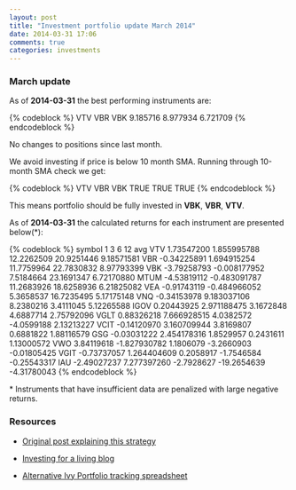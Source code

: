 ```yaml
---
layout: post
title: "Investment portfolio update March 2014"
date: 2014-03-31 17:06
comments: true
categories: investments
---
```


### March update

As of **2014-03-31** the best performing instruments are:

{% codeblock %}
     VTV      VBR      VBK
9.185716 8.977934 6.721709
{% endcodeblock %}

No changes to positions since last month.

We avoid investing if price is below 10 month SMA. Running through 10-month SMA check we get:

{% codeblock %}
  VTV  VBR  VBK
TRUE TRUE TRUE
{% endcodeblock %}

This means portfolio should be fully invested in **VBK**, **VBR**, **VTV**.

As of **2014-03-31** the calculated returns for each instrument are presented below(*):

{% codeblock %}
symbol        1          3          6           12           avg
VTV   1.73547200  1.855995788 12.2262509  20.9251446  9.18571581
VBR  -0.34225891  1.694915254 11.7759964  22.7830832  8.97793399
VBK  -3.79258793 -0.008177952  7.5184664  23.1691347  6.72170880
MTUM -4.53819112 -0.483091787 11.2683926  18.6258936  6.21825082
VEA  -0.91743119 -0.484966052  5.3658537  16.7235495  5.17175148
VNQ  -0.34153978  9.183037106  8.2380216   3.4111045  5.12265588
IGOV  0.20443925  2.971188475  3.1672848   4.6887714  2.75792096
VGLT  0.88326218  7.666928515  4.0382572  -4.0599188  2.13213227
VCIT -0.14120970  3.160709944  3.8169807   0.6881822  1.88116579
GSG  -0.03031222  2.454178316  1.8529957   0.2431611  1.13000572
VWO   3.84119618 -1.827930782  1.1806079  -3.2660903 -0.01805425
VGIT -0.73737057  1.264404609  0.2058917  -1.7546584 -0.25543317
IAU  -2.49027237  7.277397260 -2.7928627 -19.2654639 -4.31780043
{% endcodeblock %}

\* Instruments that have insufficient data are penalized with large negative returns.

### Resources

 * [Original post explaining this strategy](/blog/2013/10/30/investment-portfolio-update-october-2013/)

 * [Investing for a living blog](http://investingforaliving.wordpress.com/)

 * [Alternative Ivy Portfolio tracking spreadsheet](https://docs.google.com/spreadsheet/ccc?key=0Ai0xPgGdCts3dEhZVUVXTFQtOEdsRUYwSmRLN3M0NHc&usp=sharing#gid=1)